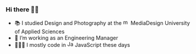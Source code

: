 ### Hi there 👋🏻

- 📚 I studied Design and Photography at the <img alt="mdh logo" src="https://www.mediadesign.de/themes/custom/frontend/dist/assets/favicon.svg" height="16" /> MediaDesign University of Applied Sciences
- 🔭 I’m working as an Engineering Manager
- 👨🏻‍💻 I mostly code in <img alt="JavaScript logo" src="https://upload.wikimedia.org/wikipedia/commons/thumb/6/6a/JavaScript-logo.png/240px-JavaScript-logo.png" height="16" />  JavaScript these days
<!--
**Primajin/Primajin** is a ✨ _special_ ✨ repository because its `README.md` (this file) appears on your GitHub profile.

Here are some ideas to get you started:

- 🔭 I’m currently working on ...
- 🌱 I’m currently learning ...
- 👯 I’m looking to collaborate on ...
- 🤔 I’m looking for help with ...
- 💬 Ask me about ...
- 📫 How to reach me: ...
- 😄 Pronouns: ...
- ⚡ Fun fact: ...
-->
